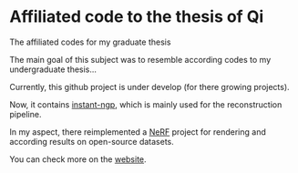 # Affiliated code to the thesis of Qi
The affiliated codes for my graduate thesis

The main goal of this subject was to resemble according codes to my undergraduate thesis...

Currently, this github project is under develop (for there growing projects).

Now, it contains [instant-ngp](https://github.com/nv-lab/instang-ngp), which is mainly used for the reconstruction pipeline.

In my aspect, there reimplemented a [NeRF](https://github.com/bon-qi/nerf) project for rendering and according results on open-source datasets.

You can check more on the [website](http://home.ustc.edu.cn/~zq2308224300).

